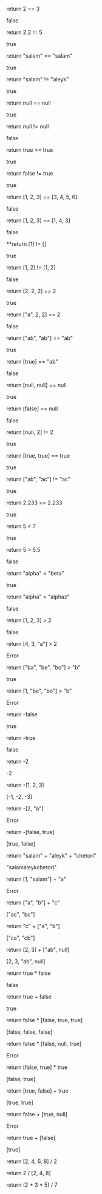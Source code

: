 return 2 == 3

false

return 2.2 != 5

true

return "salam" == "salam"

true

return "salam" != "aleyk"

true

return null == null

true

return null != null

false

return true == true

true

return false != true

true

return [1, 2, 3] == [3, 4, 5, 6]

false

return [1, 2, 3] == [1, 4, 3]

false

**return [1] != [] 

true

return [1, 2] != [1, 2]

false

return [2, 2, 2] == 2

true

return ["a", 2, 2] == 2

false

return ["ab", "ab"] == "ab"

true

return [true] == "ab"

false

return [null, null] == null

true

return [false] == null

false

return [null, 2] != 2

true

return [true, true] == true

true

return ["ab", "ac"] != "ac"

true

return 2.233 == 2.233

true

return 5 < 7

true

return 5 > 5.5

false

return "alpha" < "beta"

true

return "alpha" > "alphaz"

false

return [1, 2, 3] > 2

false

return [4, 3, "a"] > 2

Error

return ["ba", "be", "bo"] > "b"

true

return [1, "be", "bo"] > "b"

Error

return -false

true

return -true

false

return -2

-2

return -[1, 2, 3]

[-1, -2, -3]

return -[2, "a"]

Error

return -[false, true]

[true, false]

return "salam" + "aleyk" + "chetori"

"salamaleykchetori"

return [1, "salam"] + "a"

Error

return ["a", "b"] + "c"

["ac", "bc"]

return "c" + ["a", "b"]

["ca", "cb"]

return [2, 3] + ["ab", null]

[2, 3, "ab", null]

return true * false

false

return true + false

true

return false * [false, true, true]

[false, false, false]

return false * [false, null, true]

Error

return [false, true] * true

[false, true]

return [true, false] + true

[true, true]

return false + [true, null]

Error

return true + [false]

[true]

return [2, 4, 6, 8] / 2

return 2 / [2, 4, 8]

return (2 + 3 * 5) / 7